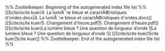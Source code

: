 %% Zoottelkeeper: Beginning of the autogenerated index file list  %%
 [[Scite/scite kuer/4. La lumiÃ¨re bleue et caractÃ©ristiques d'ondes.docx|4. La lumiÃ¨re bleue et caractÃ©ristiques d'ondes.docx]]
 [[Scite/scite kuer/5. Changement d'heure.pdf|5. Changement d'heure.pdf]]
 [[Scite/scite kuer/La lumière bleue ? Une question de longueur d’onde !|La lumière bleue ? Une question de longueur d’onde !]]
 [[Scite/scite kuer/Scite kuer|Scite kuer]]
%% Zoottelkeeper: End of the autogenerated index file list  %%
